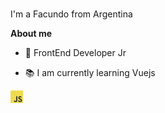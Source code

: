 

<br />

I'm a Facundo from Argentina

**About me**

- 💼 FrontEnd Developer Jr

- 📚 I am currently learning Vuejs
  
<code><img height="20" alt="javascript" src="https://raw.githubusercontent.com/github/explore/80688e429a7d4ef2fca1e82350fe8e3517d3494d/topics/javascript/javascript.png"></code>
 
